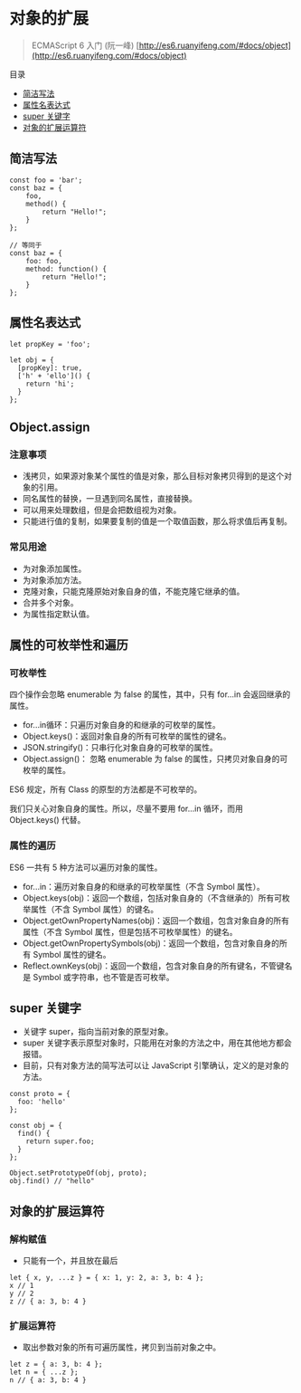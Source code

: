 # 对象的扩展

> ECMAScript 6 入门 (阮一峰) [http://es6.ruanyifeng.com/#docs/object](http://es6.ruanyifeng.com/#docs/object)

目录

- [简洁写法](#简洁写法)
- [属性名表达式](#属性名表达式)
- [super 关键字](#super-关键字)
- [对象的扩展运算符](#对象的扩展运算符)

## 简洁写法

```
const foo = 'bar';
const baz = {
    foo,
    method() {
        return "Hello!";
    }
};

// 等同于
const baz = {
    foo: foo,
    method: function() {
        return "Hello!";
    }
};
```

## 属性名表达式

```
let propKey = 'foo';

let obj = {
  [propKey]: true,
  ['h' + 'ello']() {
    return 'hi';
  }
};
```

## Object.assign

### 注意事项

- 浅拷贝，如果源对象某个属性的值是对象，那么目标对象拷贝得到的是这个对象的引用。
- 同名属性的替换，一旦遇到同名属性，直接替换。
- 可以用来处理数组，但是会把数组视为对象。
- 只能进行值的复制，如果要复制的值是一个取值函数，那么将求值后再复制。

### 常见用途

- 为对象添加属性。
- 为对象添加方法。
- 克隆对象，只能克隆原始对象自身的值，不能克隆它继承的值。
- 合并多个对象。
- 为属性指定默认值。

## 属性的可枚举性和遍历

### 可枚举性

四个操作会忽略 enumerable 为 false 的属性，其中，只有 for...in 会返回继承的属性。

- for...in循环：只遍历对象自身的和继承的可枚举的属性。
- Object.keys()：返回对象自身的所有可枚举的属性的键名。
- JSON.stringify()：只串行化对象自身的可枚举的属性。
- Object.assign()： 忽略 enumerable 为 false 的属性，只拷贝对象自身的可枚举的属性。

ES6 规定，所有 Class 的原型的方法都是不可枚举的。

我们只关心对象自身的属性。所以，尽量不要用 for...in 循环，而用 Object.keys() 代替。

### 属性的遍历

ES6 一共有 5 种方法可以遍历对象的属性。

- for...in：遍历对象自身的和继承的可枚举属性（不含 Symbol 属性）。
- Object.keys(obj)：返回一个数组，包括对象自身的（不含继承的）所有可枚举属性（不含 Symbol 属性）的键名。
- Object.getOwnPropertyNames(obj)：返回一个数组，包含对象自身的所有属性（不含 Symbol 属性，但是包括不可枚举属性）的键名。
- Object.getOwnPropertySymbols(obj)：返回一个数组，包含对象自身的所有 Symbol 属性的键名。
- Reflect.ownKeys(obj)：返回一个数组，包含对象自身的所有键名，不管键名是 Symbol 或字符串，也不管是否可枚举。

## super 关键字

- 关键字 super，指向当前对象的原型对象。
- super 关键字表示原型对象时，只能用在对象的方法之中，用在其他地方都会报错。
- 目前，只有对象方法的简写法可以让 JavaScript 引擎确认，定义的是对象的方法。

```
const proto = {
  foo: 'hello'
};

const obj = {
  find() {
    return super.foo;
  }
};

Object.setPrototypeOf(obj, proto);
obj.find() // "hello"
```

## 对象的扩展运算符

### 解构赋值

- 只能有一个，并且放在最后

```
let { x, y, ...z } = { x: 1, y: 2, a: 3, b: 4 };
x // 1
y // 2
z // { a: 3, b: 4 }
```

### 扩展运算符

- 取出参数对象的所有可遍历属性，拷贝到当前对象之中。

```
let z = { a: 3, b: 4 };
let n = { ...z };
n // { a: 3, b: 4 }
```